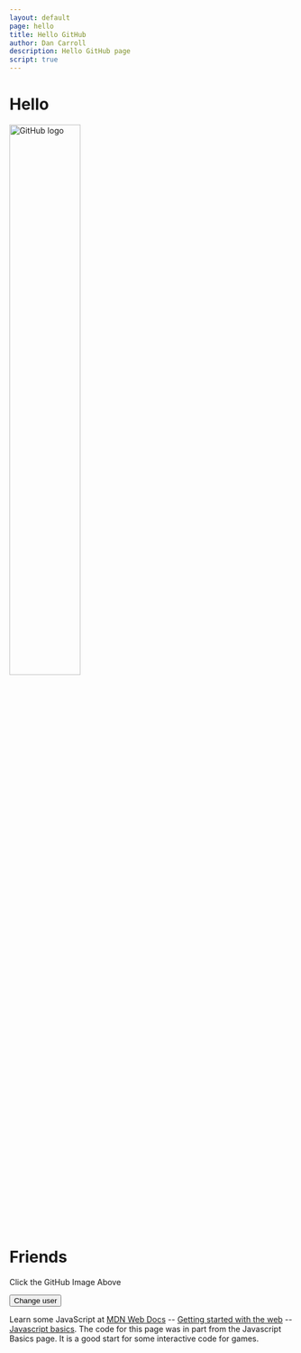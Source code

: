 ```yaml
---
layout: default
page: hello
title: Hello GitHub
author: Dan Carroll
description: Hello GitHub page
script: true
---
```


<h1 class="display-1 fw-bold">Hello</h1>
<p class="text-center"><img src="{{ site.baseurl }}/assets/images/GitHub_Logo.png" alt="GitHub logo" width="50%"></p>
<h1 id="whoIsIt" class="display-1 fw-bold text-end">Friends</h1>

<p class="text-center">
    Click the GitHub Image Above
</p>
<p class="text-center">
    <button>Change user</button>
</p>
<p>
  Learn some JavaScript at <a href="https://developer.mozilla.org/en-US/docs/Learn" alt="mdn web docs">MDN Web Docs</a> -- <a href="https://developer.mozilla.org/en-US/docs/Learn/Getting_started_with_the_web" alt="getting started with the web">Getting started with the web</a> -- <a href="https://developer.mozilla.org/en-US/docs/Learn/Getting_started_with_the_web/JavaScript_basics" alt="javascript basics">Javascript basics</a>. The code for this page was in part from the Javascript Basics page. It is a good start for some interactive code for games.
</p>
